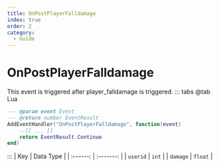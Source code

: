 ```yaml
---
title: OnPostPlayerFalldamage
index: true
order: 2
category:
  - Guide
---
```


# OnPostPlayerFalldamage
This event is triggered after player_falldamage is triggered.
::: tabs
@tab Lua
```lua
--- @param event Event
--- @return number EventResult
AddEventHandler("OnPostPlayerFalldamage", function(event)
    --[[ ... ]]
    return EventResult.Continue
end)
```

:::
|    Key   | Data Type |
| :------: | :-------: |
| `userid` |   `int`   |
| `damage` |  `float`  |